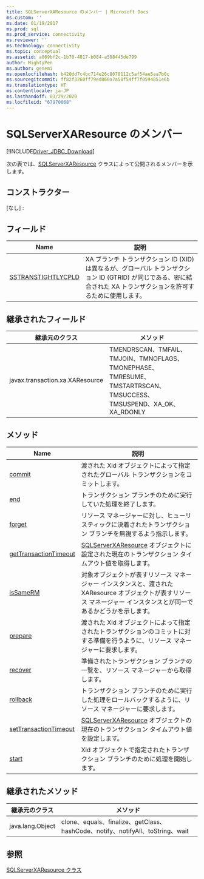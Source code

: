 ```yaml
---
title: SQLServerXAResource のメンバー | Microsoft Docs
ms.custom: ''
ms.date: 01/19/2017
ms.prod: sql
ms.prod_service: connectivity
ms.reviewer: ''
ms.technology: connectivity
ms.topic: conceptual
ms.assetid: a069bf2c-1b70-4817-b084-a508445de799
author: MightyPen
ms.author: genemi
ms.openlocfilehash: b420dd7c4bc714e26c8078112c5af54ae5aa7b0c
ms.sourcegitcommit: ff82f3260ff79ed860a7a58f54ff7f0594851e6b
ms.translationtype: HT
ms.contentlocale: ja-JP
ms.lasthandoff: 03/29/2020
ms.locfileid: "67970068"
---
```

# <a name="sqlserverxaresource-members"></a>SQLServerXAResource のメンバー
[!INCLUDE[Driver_JDBC_Download](../../../includes/driver_jdbc_download.md)]

  次の表では、[SQLServerXAResource](../../../connect/jdbc/reference/sqlserverxaresource-class.md) クラスによって公開されるメンバーを示します。  
  
## <a name="constructors"></a>コンストラクター  
 [なし] :  
  
## <a name="fields"></a>フィールド  
  
|Name|説明|  
|----------|-----------------|  
|[SSTRANSTIGHTLYCPLD](../../../connect/jdbc/reference/sstranstightlycpld-field-sqlserverxaresource.md)|XA ブランチ トランザクション ID (XID) は異なるが、グローバル トランザクション ID (GTRID) が同じである、密に結合された XA トランザクションを許可するために使用します。|  
  
## <a name="inherited-fields"></a>継承されたフィールド  
  
|継承元のクラス|メソッド|  
|---------------------------|-------------|  
|javax.transaction.xa.XAResource|TMENDRSCAN、TMFAIL、TMJOIN、TMNOFLAGS、TMONEPHASE、TMRESUME、TMSTARTRSCAN、TMSUCCESS、TMSUSPEND、XA_OK、XA_RDONLY|  
  
## <a name="methods"></a>メソッド  
  
|Name|説明|  
|----------|-----------------|  
|[commit](../../../connect/jdbc/reference/commit-method-sqlserverxaresource.md)|渡された Xid オブジェクトによって指定されたグローバル トランザクションをコミットします。|  
|[end](../../../connect/jdbc/reference/end-method-sqlserverxaresource.md)|トランザクション ブランチのために実行していた処理を終了します。|  
|[forget](../../../connect/jdbc/reference/forget-method-sqlserverxaresource.md)|リソース マネージャーに対し、ヒューリスティックに決着されたトランザクション ブランチを無視するよう指示します。|  
|[getTransactionTimeout](../../../connect/jdbc/reference/gettransactiontimeout-method-sqlserverxaresource.md)|[SQLServerXAResource](../../../connect/jdbc/reference/sqlserverxaresource-class.md) オブジェクトに設定された現在のトランザクション タイムアウト値を取得します。|  
|[isSameRM](../../../connect/jdbc/reference/issamerm-method-sqlserverxaresource.md)|対象オブジェクトが表すリソース マネージャー インスタンスと、渡された XAResource オブジェクトが表すリソース マネージャー インスタンスとが同一であるかどうかを示します。|  
|[prepare](../../../connect/jdbc/reference/prepare-method-sqlserverxaresource.md)|渡された Xid オブジェクトによって指定されたトランザクションのコミットに対する準備を行うように、リソース マネージャーに要求します。|  
|[recover](../../../connect/jdbc/reference/recover-method-sqlserverxaresource.md)|準備されたトランザクション ブランチの一覧を、リソース マネージャーから取得します。|  
|[rollback](../../../connect/jdbc/reference/rollback-method-sqlserverxaresource.md)|トランザクション ブランチのために実行した処理をロールバックするように、リソース マネージャーに要求します。|  
|[setTransactionTimeout](../../../connect/jdbc/reference/settransactiontimeout-method-sqlserverxaresource.md)|[SQLServerXAResource](../../../connect/jdbc/reference/sqlserverxaresource-class.md) オブジェクトの現在のトランザクション タイムアウト値を設定します。|  
|[start](../../../connect/jdbc/reference/start-method-sqlserverxaresource.md)|Xid オブジェクトで指定されたトランザクション ブランチのために処理を開始します。|  
  
## <a name="inherited-methods"></a>継承されたメソッド  
  
|継承元のクラス|メソッド|  
|---------------------------|-------------|  
|java.lang.Object|clone、equals、finalize、getClass、hashCode、notify、notifyAll、toString、wait|  
  
## <a name="see-also"></a>参照  
 [SQLServerXAResource クラス](../../../connect/jdbc/reference/sqlserverxaresource-class.md)  
  
  
